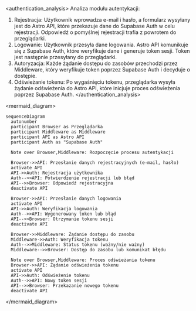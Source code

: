 <authentication_analysis>
Analiza modułu autentykacji:
1. Rejestracja: Użytkownik wprowadza e-mail i hasło, a formularz wysyłany jest do Astro API, które przekazuje dane do Supabase Auth w celu rejestracji. Odpowiedź o pomyślnej rejestracji trafia z powrotem do przeglądarki.
2. Logowanie: Użytkownik przesyła dane logowania. Astro API komunikuje się z Supabase Auth, które weryfikuje dane i generuje token sesji. Token jest następnie przesyłany do przeglądarki.
3. Autoryzacja: Każde żądanie dostępu do zasobów przechodzi przez Middleware, który weryfikuje token poprzez Supabase Auth i decyduje o dostępie.
4. Odświeżanie tokenu: Po wygaśnięciu tokenu, przeglądarka wysyła żądanie odświeżenia do Astro API, które inicjuje proces odświeżenia poprzez Supabase Auth.
</authentication_analysis>

<mermaid_diagram>
```mermaid
sequenceDiagram
  autonumber
  participant Browser as Przeglądarka
  participant Middleware as Middleware
  participant API as Astro API
  participant Auth as "Supabase Auth"

  Note over Browser,Middleware: Rozpoczęcie procesu autentykacji

  Browser->>API: Przesłanie danych rejestracyjnych (e-mail, hasło)
  activate API
  API->>Auth: Rejestracja użytkownika
  Auth-->>API: Potwierdzenie rejestracji lub błąd
  API-->>Browser: Odpowiedź rejestracyjna
  deactivate API

  Browser->>API: Przesłanie danych logowania
  activate API
  API->>Auth: Weryfikacja logowania
  Auth-->>API: Wygenerowany token lub błąd
  API-->>Browser: Otrzymanie tokenu sesji
  deactivate API

  Browser->>Middleware: Żądanie dostępu do zasobu
  Middleware->>Auth: Weryfikacja tokenu
  Auth-->>Middleware: Status tokenu (ważny/nie ważny)
  Middleware-->>Browser: Dostęp do zasobu lub komunikat błędu

  Note over Browser,Middleware: Proces odświeżania tokenu
  Browser->>API: Żądanie odświeżenia tokenu
  activate API
  API->>Auth: Odświeżenie tokenu
  Auth-->>API: Nowy token sesji
  API-->>Browser: Przekazanie nowego tokenu
  deactivate API
```
</mermaid_diagram>